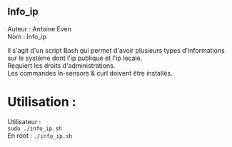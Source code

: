 ## Info_ip

Auteur : Antoine Even  
Nom : Info_ip

Il s'agit d'un script Bash qui permet d'avoir plusieurs types d'informations sur le système
dont l'ip publique et l'ip locale.  
Requiert les droits d'administrations.  
Les commandes ln-sensors & curl doivent être installés.  

# Utilisation :
Utilisateur :  
`sudo ./info_ip.sh`  
En root : 
`./info_ip.sh`
